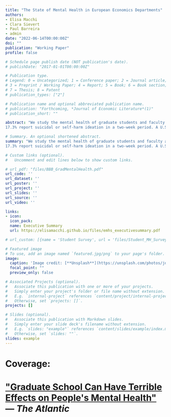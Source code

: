 ```yaml
---
title: "The State of Mental Health in European Economics Departments"
authors:
- Elisa Macchi
- Clara Sievert
- Paul Barreira 
- admin
date: "2022-06-14T00:00:00Z"
doi: ""
publication: "Working Paper"
profile: false

# Schedule page publish date (NOT publication's date).
# publishDate: "2017-01-01T00:00:00Z"

# Publication type.
# Legend: 0 = Uncategorized; 1 = Conference paper; 2 = Journal article;
# 3 = Preprint / Working Paper; 4 = Report; 5 = Book; 6 = Book section;
# 7 = Thesis; 8 = Patent
# publication_types: ["2"]

# Publication name and optional abbreviated publication name.
# publication: "Forthcoming, *Journal of Economic Literature*(1)"
# publication_short: ""

abstract: "We study the mental health of graduate students and faculty at 14 Economics PhD programs in Europe. Using clinically validated surveys sent out in the fall of 2021, the second year of the COVID-19 pandemic, we find that 34.7% of graduate students experience moderate to severe symptoms of depression or anxiety and
17.3% report suicidal or self-harm ideation in a two-week period. A U.S. study done in 2017 across 8 top-ranked departments found the prevalence rates to be 24.8% and 11.3%, respectively. Only 19.2% of students with significant symptoms are in treatment, compared to 25.2% of students in the U.S. study. Among faculty, 15.8% experience moderate to severe depression or anxiety symptoms (31.4% among untenured, tenure-track faculty)."

# Summary. An optional shortened abstract.
summary: "We study the mental health of graduate students and faculty at 14 Economics PhD programs in Europe. Using clinically validated surveys sent out in the fall of 2021, the second year of the COVID-19 pandemic, we find that 34.7% of graduate students experience moderate to severe symptoms of depression or anxiety and
17.3% report suicidal or self-harm ideation in a two-week period. A U.S. study done in 2017 across 8 top-ranked departments found the prevalence rates to be 24.8% and 11.3%, respectively. Only 19.2% of students with significant symptoms are in treatment, compared to 25.2% of students in the U.S. study. Among faculty, 15.8% experience moderate to severe depression or anxiety symptoms (31.4% among untenured, tenure-track faculty)."

# Custom links (optional).
#   Uncomment and edit lines below to show custom links.

# url_pdf: "files/BBB_GradMentalHealth.pdf"
url_code: '' 
url_dataset: ''
url_poster: ''
url_project: ''
url_slides: ''
url_source: ''
url_video: ''

links: 
- icon:
  icon_pack:
  name: Executive Summary
  url: https://elisamacchi.github.io/files/emhs_executivesummary.pdf

# url_custom: [{name = 'Student Survey', url = 'files/Student_MH_Survey.pdf'}]

# Featured image
# To use, add an image named `featured.jpg/png` to your page's folder. 
image:
  caption: 'Image credit: [**Unsplash**](https://unsplash.com/photos/jdD8gXaTZsc)'
  focal_point: ""
  preview_only: false

# Associated Projects (optional).
#   Associate this publication with one or more of your projects.
#   Simply enter your project's folder or file name without extension.
#   E.g. `internal-project` references `content/project/internal-project/index.md`.
#   Otherwise, set `projects: []`.
projects: []

# Slides (optional).
#   Associate this publication with Markdown slides.
#   Simply enter your slide deck's filename without extension.
#   E.g. `slides: "example"` references `content/slides/example/index.md`.
#   Otherwise, set `slides: ""`.
slides: example
---
```


# <b>Coverage</b>:

# ["Graduate School Can Have Terrible Effects on People's Mental Health"](https://www.theatlantic.com/education/archive/2018/11/anxiety-depression-mental-health-graduate-school/576769/) — *The Atlantic*
